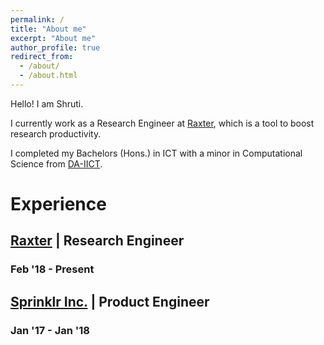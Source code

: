 ```yaml
---
permalink: /
title: "About me"
excerpt: "About me"
author_profile: true
redirect_from: 
  - /about/
  - /about.html
---
```


Hello! I am Shruti. 

I currently work as a Research Engineer at [Raxter](https://raxter.io), which is a tool to boost research productivity. 

I completed my Bachelors (Hons.) in ICT with a minor in Computational Science from [DA-IICT](https://www.daiict.ac.in/).

<!-- It's a magical world, Hobbes, ol' buddy. Let's go exploring! -->

# Experience

## [Raxter](https://raxter.io) | Research Engineer
### Feb '18 - Present

## [Sprinklr Inc.](https://www.sprinklr.com/) | Product Engineer
### Jan '17 - Jan '18